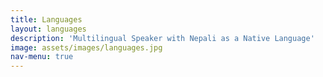 ```yaml
---
title: Languages
layout: languages
description: 'Multilingual Speaker with Nepali as a Native Language'
image: assets/images/languages.jpg
nav-menu: true
---
```

